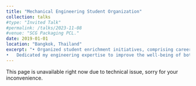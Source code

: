 ```yaml
---
title: "Mechanical Engineering Student Organization"
collection: talks
#type: "Invited Talk"
#permalink: /talks/2023-11-08
#venue: "SCG Packaging PCL."
date: 2019-01-01
location: "Bangkok, Thailand"
excerpt: "•	Organized student enrichment initiatives, comprising career discussions, volunteer engagements, industry excursions, and social gatherings. <br/>
•	Dedicated my engineering expertise to improve the well-being of both my fellow students within the institution and disadvantaged students outside by participating in various events and camps as a volunteer.<br/><br/> <img src='/images/talks_images/me1.jpg' width='450' height='300'><img src='/images/talks_images/me2.jpg' width='450' height='300'>"
---
```

This page is unavailable right now due to technical issue, sorry for your inconvenience.